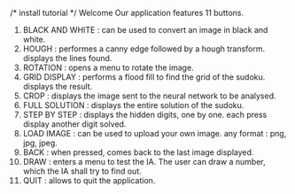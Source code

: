 /* install tutorial */
Welcome
Our application features 11 buttons.
1. BLACK AND WHITE : can be used to convert an image in black and white.
2. HOUGH : performes a canny edge followed by a hough transform.
            displays the lines found.
3. ROTATION : opens a menu to rotate the image.
4. GRID DISPLAY : performs a flood fill to find the grid of the sudoku.
                    displays the result.
5. CROP : displays the image sent to the neural network to be analysed.
6. FULL SOLUTION : displays the entire solution of the sudoku.
7. STEP BY STEP : displays the hidden digits, one by one.
                    each press display another digit solved.
8. LOAD IMAGE : can be used to upload your own image.
                any format : png, jpg, jpeg.
9. BACK : when pressed, comes back to the last image displayed.
10. DRAW : enters a menu to test the IA.
            The user can draw a number, which the IA shall try to find out.
11. QUIT : allows to quit the application.
